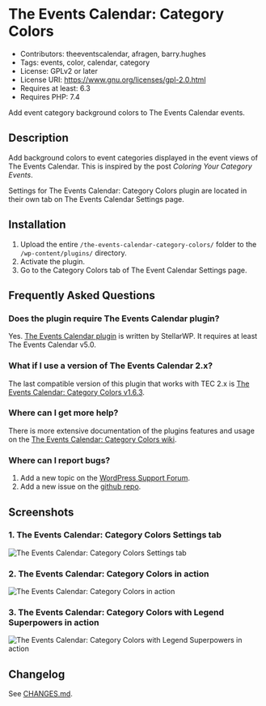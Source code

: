 # The Events Calendar: Category Colors

* Contributors: theeventscalendar, afragen, barry.hughes
* Tags: events, color, calendar, category
* License: GPLv2 or later
* License URI: <https://www.gnu.org/licenses/gpl-2.0.html>
* Requires at least: 6.3
* Requires PHP: 7.4

Add event category background colors to The Events Calendar events.

## Description

Add background colors to event categories displayed in the event views of The Events Calendar. This is inspired by the post _Coloring Your Category Events_.

Settings for The Events Calendar: Category Colors plugin are located in their own tab on The Events Calendar Settings page.

## Installation

1. Upload the entire `/the-events-calendar-category-colors/` folder to the `/wp-content/plugins/` directory.
1. Activate the plugin.
1. Go to the Category Colors tab of The Event Calendar Settings page.

## Frequently Asked Questions

### Does the plugin require The Events Calendar plugin?

Yes. [The Events Calendar plugin](http://wordpress.org/plugins/the-events-calendar/) is written by StellarWP. It requires at least The Events Calendar v5.0.


### What if I use a version of The Events Calendar 2.x?

The last compatible version of this plugin that works with TEC 2.x is [The Events Calendar: Category Colors v1.6.3](http://downloads.wordpress.org/plugin/the-events-calendar-category-colors.1.6.3.zip).

### Where can I get more help?

There is more extensive documentation of the plugins features and usage on the [The Events Calendar: Category Colors wiki](https://github.com/afragen/the-events-calendar-category-colors/wiki).

### Where can I report bugs?

1. Add a new topic on the [WordPress Support Forum](http://wordpress.org/tags/the-events-calendar-category-colors).
2. Add a new issue on the [github repo](https://github.com/the-events-calendar/the-events-calendar-category-colors/issues?state=open).

## Screenshots

### 1. The Events Calendar: Category Colors Settings tab
![The Events Calendar: Category Colors Settings tab
](./.wordpress-org/screenshot-1.png)

### 2. The Events Calendar: Category Colors in action
![The Events Calendar: Category Colors in action
](./.wordpress-org/screenshot-2.png)

### 3. The Events Calendar: Category Colors with Legend Superpowers in action
![The Events Calendar: Category Colors with Legend Superpowers in action
](./.wordpress-org/screenshot-3.png)

## Changelog

See [CHANGES.md](CHANGES.md).
